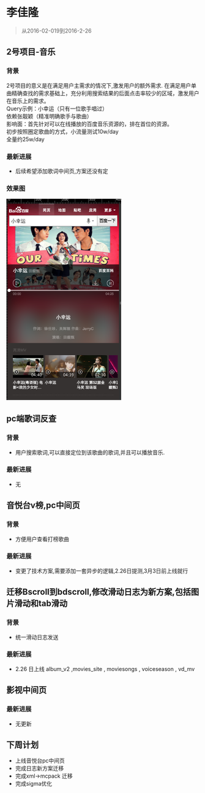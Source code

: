 # 李佳隆

> 从2016-02-019到2016-2-26

##	2号项目-音乐

### 背景

2号项目的意义是在满足用户主需求的情况下,激发用户的额外需求.
在满足用户单曲精确查找的需求基础上，充分利用搜索结果的后面点击率较少的区域，激发用户在音乐上的需求。  
Query示例：小幸运（只有一位歌手唱过）  
依赖张靓颖（精准明确歌手与歌曲）  
影响面：首先针对可以在线播放的百度音乐资源的，排在首位的资源。  
初步按照圈定歌曲的方式，小流量测试10w/day  
全量约25w/day  

### 最新进展

* 后续希望添加歌词中间页,方案还没有定

### 效果图

<img src="img/lijialong01/img1.png" width="300px"/>


## pc端歌词反查

### 背景

* 用户搜索歌词,可以直接定位到该歌曲的歌词,并且可以播放音乐.

### 最新进展

* 无


## 音悦台v榜,pc中间页

### 背景

* 方便用户查看打榜歌曲

### 最新进展

* 变更了技术方案,需要添加一套异步的逻辑,2.26日提测,3月3日前上线就行


## 迁移Bscroll到bdscroll,修改滑动日志为新方案,包括图片滑动和tab滑动

### 背景

* 统一滑动日志发送

### 最新进展

* 2.26 日上线  album_v2 ,movies_site ,  moviesongs ,  voiceseason , vd_mv


## 影视中间页

### 最新进展

* 无更新


## 下周计划

* 上线音悦台pc中间页
* 完成日志新方案迁移
* 完成xml->mcpack 迁移
* 完成sigma优化
